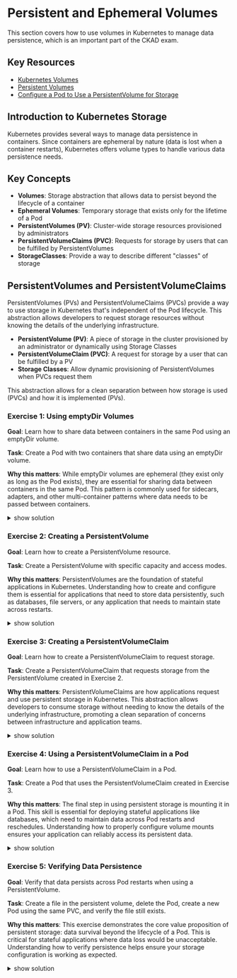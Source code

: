 # Persistent and Ephemeral Volumes

This section covers how to use volumes in Kubernetes to manage data persistence, which is an important part of the CKAD exam.

## Key Resources

- [Kubernetes Volumes](https://kubernetes.io/docs/concepts/storage/volumes/)
- [Persistent Volumes](https://kubernetes.io/docs/concepts/storage/persistent-volumes/)
- [Configure a Pod to Use a PersistentVolume for Storage](https://kubernetes.io/docs/tasks/configure-pod-container/configure-persistent-volume-storage/)

## Introduction to Kubernetes Storage

Kubernetes provides several ways to manage data persistence in containers. Since containers are ephemeral by nature (data is lost when a container restarts), Kubernetes offers volume types to handle various data persistence needs.

## Key Concepts

- **Volumes**: Storage abstraction that allows data to persist beyond the lifecycle of a container
- **Ephemeral Volumes**: Temporary storage that exists only for the lifetime of a Pod
- **PersistentVolumes (PV)**: Cluster-wide storage resources provisioned by administrators
- **PersistentVolumeClaims (PVC)**: Requests for storage by users that can be fulfilled by PersistentVolumes
- **StorageClasses**: Provide a way to describe different "classes" of storage

## PersistentVolumes and PersistentVolumeClaims

PersistentVolumes (PVs) and PersistentVolumeClaims (PVCs) provide a way to use storage in Kubernetes that's independent of the Pod lifecycle. This abstraction allows developers to request storage resources without knowing the details of the underlying infrastructure.

- **PersistentVolume (PV)**: A piece of storage in the cluster provisioned by an administrator or dynamically using Storage Classes
- **PersistentVolumeClaim (PVC)**: A request for storage by a user that can be fulfilled by a PV
- **Storage Classes**: Allow dynamic provisioning of PersistentVolumes when PVCs request them

This abstraction allows for a clean separation between how storage is used (PVCs) and how it is implemented (PVs).

### Exercise 1: Using emptyDir Volumes

**Goal**: Learn how to share data between containers in the same Pod using an emptyDir volume.

**Task**: Create a Pod with two containers that share data using an emptyDir volume.

**Why this matters**: While emptyDir volumes are ephemeral (they exist only as long as the Pod exists), they are essential for sharing data between containers in the same Pod. This pattern is commonly used for sidecars, adapters, and other multi-container patterns where data needs to be passed between containers.

<details><summary>show solution</summary>
<p>

**Step 1: Create a Pod manifest file**

```yaml
apiVersion: v1
kind: Pod
metadata:
  name: volume-share-pod
spec:
  containers:
  - name: writer
    image: busybox
    command: ["/bin/sh", "-c", "while true; do echo $(date) >> /data/output.txt; sleep 5; done"]
    volumeMounts:
    - name: shared-data
      mountPath: /data
  - name: reader
    image: busybox
    command: ["/bin/sh", "-c", "while true; do cat /data/output.txt; sleep 10; done"]
    volumeMounts:
    - name: shared-data
      mountPath: /data
  volumes:
  - name: shared-data
    emptyDir: {}
```

**Step 2: Create the Pod**

```bash
kubectl apply -f volume-share-pod.yaml
```

**Step 3: Verify that the containers are sharing data**

```bash
kubectl logs volume-share-pod -c reader
```

**What this does**:

- Creates a Pod with two containers: `writer` and `reader`
- The `writer` container writes the current date to a file every 5 seconds
- The `reader` container reads and outputs the file contents every 10 seconds
- Both containers mount the same emptyDir volume at `/data`, allowing them to share files

</p>
</details>

### Exercise 2: Creating a PersistentVolume

**Goal**: Learn how to create a PersistentVolume resource.

**Task**: Create a PersistentVolume with specific capacity and access modes.

**Why this matters**: PersistentVolumes are the foundation of stateful applications in Kubernetes. Understanding how to create and configure them is essential for applications that need to store data persistently, such as databases, file servers, or any application that needs to maintain state across restarts.

<details><summary>show solution</summary>
<p>

**Step 1: Create a PersistentVolume manifest file**

```yaml
apiVersion: v1
kind: PersistentVolume
metadata:
  name: task-pv
spec:
  capacity:
    storage: 1Gi
  accessModes:
    - ReadWriteOnce
  persistentVolumeReclaimPolicy: Retain
  hostPath:
    path: /tmp/data
```

**Step 2: Create the PersistentVolume**

```bash
kubectl apply -f task-pv.yaml
```

**Step 3: Verify the PersistentVolume was created**

```bash
kubectl get pv task-pv
```

**What this does**:

- Creates a PersistentVolume named `task-pv` with 1GB of storage capacity
- Sets the access mode to `ReadWriteOnce`, meaning it can be mounted as read-write by a single node
- Uses the `hostPath` volume type, which mounts a file or directory from the host node's filesystem
- Sets the reclaim policy to `Retain`, meaning the volume will not be automatically deleted when released

> **Note**: In a production environment, you would typically use a more robust storage solution like NFS, cloud storage, or a storage provider specific to your environment, rather than `hostPath`.

</p>
</details>

### Exercise 3: Creating a PersistentVolumeClaim

**Goal**: Learn how to create a PersistentVolumeClaim to request storage.

**Task**: Create a PersistentVolumeClaim that requests storage from the PersistentVolume created in Exercise 2.

**Why this matters**: PersistentVolumeClaims are how applications request and use persistent storage in Kubernetes. This abstraction allows developers to consume storage without needing to know the details of the underlying infrastructure, promoting a clean separation of concerns between infrastructure and application teams.

<details><summary>show solution</summary>
<p>

**Step 1: Create a PersistentVolumeClaim manifest file**

```yaml
apiVersion: v1
kind: PersistentVolumeClaim
metadata:
  name: task-pvc
spec:
  accessModes:
    - ReadWriteOnce
  resources:
    requests:
      storage: 500Mi
```

**Step 2: Create the PersistentVolumeClaim**

```bash
kubectl apply -f task-pvc.yaml
```

**Step 3: Verify the PersistentVolumeClaim was created and bound**

```bash
kubectl get pvc task-pvc
```

**What this does**:

- Creates a PersistentVolumeClaim named `task-pvc` that requests 500MB of storage
- Sets the access mode to `ReadWriteOnce`, matching the PersistentVolume
- Kubernetes will automatically bind this claim to an available PersistentVolume that satisfies the requirements

</p>
</details>

### Exercise 4: Using a PersistentVolumeClaim in a Pod

**Goal**: Learn how to use a PersistentVolumeClaim in a Pod.

**Task**: Create a Pod that uses the PersistentVolumeClaim created in Exercise 3.

**Why this matters**: The final step in using persistent storage is mounting it in a Pod. This skill is essential for deploying stateful applications like databases, which need to maintain data across Pod restarts and reschedules. Understanding how to properly configure volume mounts ensures your application can reliably access its persistent data.

<details><summary>show solution</summary>
<p>

**Step 1: Create a Pod manifest file that uses the PVC**

```yaml
apiVersion: v1
kind: Pod
metadata:
  name: task-pod
spec:
  containers:
  - name: task-container
    image: nginx
    ports:
    - containerPort: 80
    volumeMounts:
    - name: task-volume
      mountPath: /usr/share/nginx/html
  volumes:
  - name: task-volume
    persistentVolumeClaim:
      claimName: task-pvc
```

**Step 2: Create the Pod**

```bash
kubectl apply -f task-pod.yaml
```

**Step 3: Verify the Pod is running**

```bash
kubectl get pod task-pod
```

**What this does**:

- Creates a Pod named `task-pod` with an nginx container
- Mounts the PersistentVolumeClaim `task-pvc` at `/usr/share/nginx/html` in the container
- The nginx container will now store its web content on the persistent volume, allowing it to survive Pod restarts

</p>
</details>

### Exercise 5: Verifying Data Persistence

**Goal**: Verify that data persists across Pod restarts when using a PersistentVolume.

**Task**: Create a file in the persistent volume, delete the Pod, create a new Pod using the same PVC, and verify the file still exists.

**Why this matters**: This exercise demonstrates the core value proposition of persistent storage: data survival beyond the lifecycle of a Pod. This is critical for stateful applications where data loss would be unacceptable. Understanding how to verify persistence helps ensure your storage configuration is working as expected.

<details><summary>show solution</summary>
<p>

**Step 1: Create a file in the persistent volume**

```bash
kubectl exec task-pod -- sh -c "echo 'Hello from PV' > /usr/share/nginx/html/index.html"
```

**Step 2: Verify the file was created**

```bash
kubectl exec task-pod -- cat /usr/share/nginx/html/index.html
```

**Step 3: Delete the Pod**

```bash
kubectl delete pod task-pod
```

**Step 4: Create a new Pod using the same PVC**

```yaml
apiVersion: v1
kind: Pod
metadata:
  name: new-task-pod
spec:
  containers:
  - name: task-container
    image: nginx
    ports:
    - containerPort: 80
    volumeMounts:
    - name: task-volume
      mountPath: /usr/share/nginx/html
  volumes:
  - name: task-volume
    persistentVolumeClaim:
      claimName: task-pvc
```

```bash
kubectl apply -f new-task-pod.yaml
```

**Step 5: Verify the file still exists**

```bash
kubectl exec new-task-pod -- cat /usr/share/nginx/html/index.html
```

**What this does**:

- Creates a file in the persistent volume mounted in the first Pod
- Deletes the first Pod
- Creates a new Pod that mounts the same PersistentVolumeClaim
- Verifies that the file created in the first Pod is still accessible in the new Pod
- This demonstrates that the data persists independently of the Pod lifecycle

</p>
</details>
